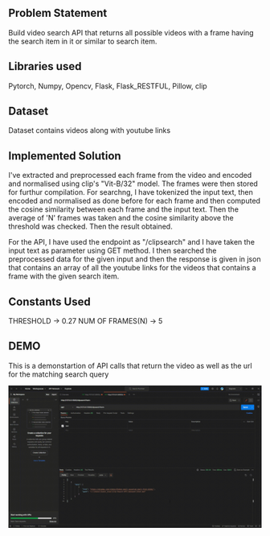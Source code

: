 ## Problem Statement
Build video search API that returns all possible videos with a frame having the search
item in it or similar to search item.

## Libraries used
Pytorch, Numpy, Opencv, Flask, Flask_RESTFUL, Pillow, clip

## Dataset
Dataset contains videos along with youtube links

## Implemented Solution
I've extracted and preprocessed each frame from the video and encoded and normalised using clip's "Vit-B/32" model. The frames were then stored for furthur compilation.
For searchng, I have tokenized the input text, then encoded and normalised as done before for each frame and then computed the cosine similarity between each frame and the input text. Then the average of 'N' frames was taken and the cosine similarity above the threshold was checked. Then the result obtained.

For the API, I have used the endpoint as "/clipsearch" and I have taken the input text as parameter using GET method. I then searched the preprocessed data for the given input and then the response is given in json that contains an array of all the youtube links for the videos that contains a frame with the given search item.

## Constants Used
THRESHOLD -> 0.27
NUM OF FRAMES(N) -> 5

## DEMO
This is a demonstartion of API calls that return the video as well as the url for the matching search query

![Demo](./demo/demo.gif)